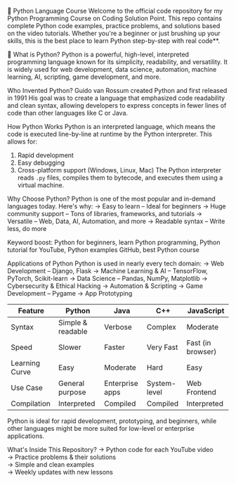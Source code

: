 🐍 Python Language Course
Welcome to the official code repository for my Python Programming Course on Coding Solution Point. This repo contains complete Python code examples, practice problems, and solutions based on the video tutorials. Whether you're a beginner or just brushing up your skills, this is the best place to learn Python step-by-step with real code**.

📘 What is Python?
Python is a powerful, high-level, interpreted programming language known for its simplicity, readability, and versatility. It is widely used for web development, data science, automation, machine learning, AI, scripting, game development, and more.

Who Invented Python?
Guido van Rossum created Python and first released in 1991 His goal was to create a language that emphasized code readability and clean syntax, allowing developers to express concepts in fewer lines of code than other languages like C or Java.

How Python Works
Python is an interpreted language, which means the code is executed line-by-line at runtime by the Python interpreter. This allows for:
1. Rapid development
2. Easy debugging
3. Cross-platform support (Windows, Linux, Mac)
The Python interpreter reads `.py` files, compiles them to bytecode, and executes them using a virtual machine.

Why Choose Python?
Python is one of the most popular and in-demand languages today. Here's why:
-> Easy to learn – Ideal for beginners
-> Huge community support – Tons of libraries, frameworks, and tutorials
-> Versatile – Web, Data, AI, Automation, and more
-> Readable syntax – Write less, do more

Keyword boost: Python for beginners, learn Python programming, Python tutorial for YouTube, Python examples GitHub, best Python course

Applications of Python
Python is used in nearly every tech domain:
-> Web Development – Django, Flask
-> Machine Learning & AI – TensorFlow, PyTorch, Scikit-learn
-> Data Science – Pandas, NumPy, Matplotlib
-> Cybersecurity & Ethical Hacking
-> Automation & Scripting
-> Game Development – Pygame
-> App Prototyping


| Feature            | Python           | Java           | C++            | JavaScript      |
|--------------------|------------------|----------------|----------------|-----------------|
| Syntax             | Simple & readable| Verbose        | Complex        | Moderate        |
| Speed              | Slower           | Faster         | Very Fast      | Fast (in browser)|
| Learning Curve     | Easy             | Moderate       | Hard           | Easy            |
| Use Case           | General purpose  | Enterprise apps| System-level   | Web Frontend    |
| Compilation        | Interpreted      | Compiled       | Compiled       | Interpreted     |


Python is ideal for rapid development, prototyping, and beginners, while other languages might be more suited for low-level or enterprise applications.

What's Inside This Repository?
-> Python code for each YouTube video  
-> Practice problems & their solutions  
-> Simple and clean examples  
-> Weekly updates with new lessons  



